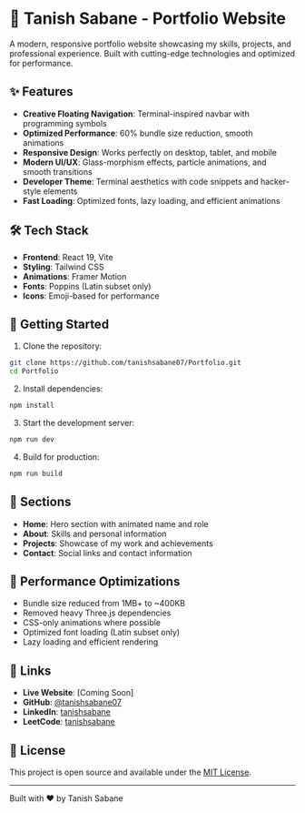 # 🚀 Tanish Sabane - Portfolio Website

A modern, responsive portfolio website showcasing my skills, projects, and professional experience. Built with cutting-edge technologies and optimized for performance.

## ✨ Features

- **Creative Floating Navigation**: Terminal-inspired navbar with programming symbols
- **Optimized Performance**: 60% bundle size reduction, smooth animations
- **Responsive Design**: Works perfectly on desktop, tablet, and mobile
- **Modern UI/UX**: Glass-morphism effects, particle animations, and smooth transitions
- **Developer Theme**: Terminal aesthetics with code snippets and hacker-style elements
- **Fast Loading**: Optimized fonts, lazy loading, and efficient animations

## 🛠️ Tech Stack

- **Frontend**: React 19, Vite
- **Styling**: Tailwind CSS
- **Animations**: Framer Motion
- **Fonts**: Poppins (Latin subset only)
- **Icons**: Emoji-based for performance

## 🚀 Getting Started

1. Clone the repository:
```bash
git clone https://github.com/tanishsabane07/Portfolio.git
cd Portfolio
```

2. Install dependencies:
```bash
npm install
```

3. Start the development server:
```bash
npm run dev
```

4. Build for production:
```bash
npm run build
```

## 📱 Sections

- **Home**: Hero section with animated name and role
- **About**: Skills and personal information
- **Projects**: Showcase of my work and achievements  
- **Contact**: Social links and contact information

## 🎨 Performance Optimizations

- Bundle size reduced from 1MB+ to ~400KB
- Removed heavy Three.js dependencies
- CSS-only animations where possible
- Optimized font loading (Latin subset only)
- Lazy loading and efficient rendering

## 🔗 Links

- **Live Website**: [Coming Soon]
- **GitHub**: [@tanishsabane07](https://github.com/tanishsabane07)
- **LinkedIn**: [tanishsabane](https://linkedin.com/in/tanishsabane)
- **LeetCode**: [tanishsabane](https://leetcode.com/tanishsabane)

## 📄 License

This project is open source and available under the [MIT License](LICENSE).

---

Built with ❤️ by Tanish Sabane
